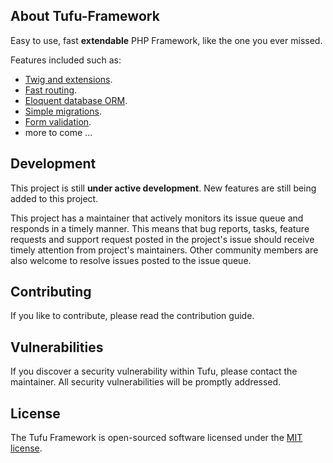 ## About Tufu-Framework

Easy to use, fast **extendable** PHP Framework, like the one you ever missed.

Features included such as:

- [Twig and extensions](http://twig.sensiolabs.org).
- [Fast routing](http://tufu.ready24it.eu/documentation).
- [Eloquent database ORM](https://laravel.com/docs/eloquent).
- [Simple migrations](http://tufu.ready24it.eu/documentation).
- [Form validation](http://tufu.ready24it.eu/documentation).
- more to come ...

## Development
This project is still **under active development**. New features are still being added to this project.

This project has a maintainer that actively monitors its issue queue and responds in a timely manner.
This means that bug reports, tasks, feature requests and support request posted in the project's issue should receive timely attention from project's maintainers. Other community members are also welcome to resolve issues posted to the issue queue.

## Contributing

If you like to contribute, please read the contribution guide.

## Vulnerabilities

If you discover a security vulnerability within Tufu, please contact the maintainer. All security vulnerabilities will be promptly addressed.

## License

The Tufu Framework is open-sourced software licensed under the [MIT license](http://opensource.org/licenses/MIT).
